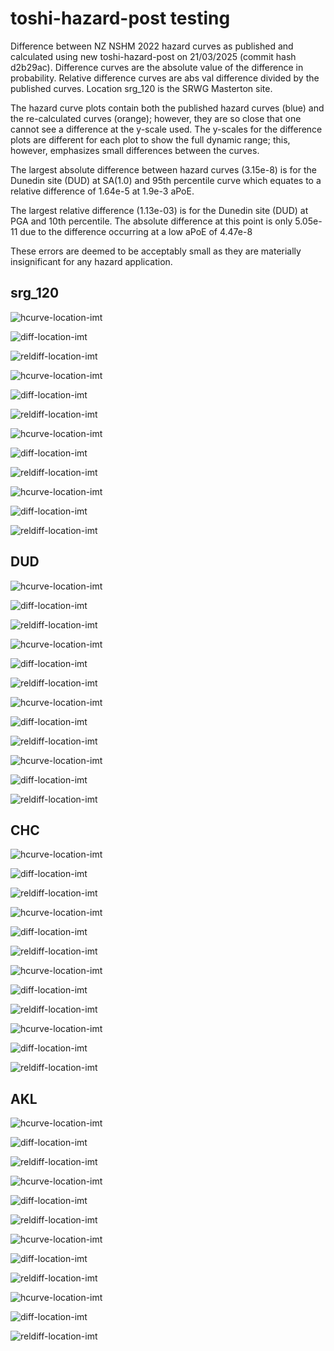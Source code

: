 # toshi-hazard-post testing
Difference between NZ NSHM 2022 hazard curves as published and calculated using new toshi-hazard-post on 21/03/2025 (commit hash d2b29ac). Difference curves are the absolute value of the difference in probability. Relative difference curves are abs val difference divided by the published curves. Location srg_120 is the SRWG Masterton site.

The hazard curve plots contain both the published hazard curves (blue) and the re-calculated curves (orange); however, they are so close that one cannot see a difference at the y-scale used. The y-scales for the difference plots are different for each plot to show the full dynamic range; this, however, emphasizes small differences between the curves.

The largest absolute difference between hazard curves (3.15e-8) is for the Dunedin site (DUD) at SA(1.0) and 95th percentile curve which equates to a relative difference of 1.64e-5 at 1.9e-3 aPoE.

The largest relative difference (1.13e-03) is for the Dunedin site (DUD) at PGA and 10th percentile. The absolute difference at this point is only 5.05e-11 due to the difference occurring at a low aPoE of 4.47e-8

These errors are deemed to be acceptably small as they are materially insignificant for any hazard application.


## srg_120
![hcurve-location-imt](figs/v1v2-hcurve-srg_120-PGA.png)

![diff-location-imt](figs/v1v2-diff-srg_120-PGA.png)

![reldiff-location-imt](figs/v1v2-reldiff-srg_120-PGA.png)

![hcurve-location-imt](figs/v1v2-hcurve-srg_120-SA(1.0).png)

![diff-location-imt](figs/v1v2-diff-srg_120-SA(1.0).png)

![reldiff-location-imt](figs/v1v2-reldiff-srg_120-SA(1.0).png)

![hcurve-location-imt](figs/v1v2-hcurve-srg_120-SA(3.0).png)

![diff-location-imt](figs/v1v2-diff-srg_120-SA(3.0).png)

![reldiff-location-imt](figs/v1v2-reldiff-srg_120-SA(3.0).png)

![hcurve-location-imt](figs/v1v2-hcurve-srg_120-SA(10.0).png)

![diff-location-imt](figs/v1v2-diff-srg_120-SA(10.0).png)

![reldiff-location-imt](figs/v1v2-reldiff-srg_120-SA(10.0).png)

## DUD
![hcurve-location-imt](figs/v1v2-hcurve-DUD-PGA.png)

![diff-location-imt](figs/v1v2-diff-DUD-PGA.png)

![reldiff-location-imt](figs/v1v2-reldiff-DUD-PGA.png)

![hcurve-location-imt](figs/v1v2-hcurve-DUD-SA(1.0).png)

![diff-location-imt](figs/v1v2-diff-DUD-SA(1.0).png)

![reldiff-location-imt](figs/v1v2-reldiff-DUD-SA(1.0).png)

![hcurve-location-imt](figs/v1v2-hcurve-DUD-SA(3.0).png)

![diff-location-imt](figs/v1v2-diff-DUD-SA(3.0).png)

![reldiff-location-imt](figs/v1v2-reldiff-DUD-SA(3.0).png)

![hcurve-location-imt](figs/v1v2-hcurve-DUD-SA(10.0).png)

![diff-location-imt](figs/v1v2-diff-DUD-SA(10.0).png)

![reldiff-location-imt](figs/v1v2-reldiff-DUD-SA(10.0).png)

## CHC
![hcurve-location-imt](figs/v1v2-hcurve-CHC-PGA.png)

![diff-location-imt](figs/v1v2-diff-CHC-PGA.png)

![reldiff-location-imt](figs/v1v2-reldiff-CHC-PGA.png)

![hcurve-location-imt](figs/v1v2-hcurve-CHC-SA(1.0).png)

![diff-location-imt](figs/v1v2-diff-CHC-SA(1.0).png)

![reldiff-location-imt](figs/v1v2-reldiff-CHC-SA(1.0).png)

![hcurve-location-imt](figs/v1v2-hcurve-CHC-SA(3.0).png)

![diff-location-imt](figs/v1v2-diff-CHC-SA(3.0).png)

![reldiff-location-imt](figs/v1v2-reldiff-CHC-SA(3.0).png)

![hcurve-location-imt](figs/v1v2-hcurve-CHC-SA(10.0).png)

![diff-location-imt](figs/v1v2-diff-CHC-SA(10.0).png)

![reldiff-location-imt](figs/v1v2-reldiff-CHC-SA(10.0).png)

## AKL
![hcurve-location-imt](figs/v1v2-hcurve-AKL-PGA.png)

![diff-location-imt](figs/v1v2-diff-AKL-PGA.png)

![reldiff-location-imt](figs/v1v2-reldiff-AKL-PGA.png)

![hcurve-location-imt](figs/v1v2-hcurve-AKL-SA(1.0).png)

![diff-location-imt](figs/v1v2-diff-AKL-SA(1.0).png)

![reldiff-location-imt](figs/v1v2-reldiff-AKL-SA(1.0).png)

![hcurve-location-imt](figs/v1v2-hcurve-AKL-SA(3.0).png)

![diff-location-imt](figs/v1v2-diff-AKL-SA(3.0).png)

![reldiff-location-imt](figs/v1v2-reldiff-AKL-SA(3.0).png)

![hcurve-location-imt](figs/v1v2-hcurve-AKL-SA(10.0).png)

![diff-location-imt](figs/v1v2-diff-AKL-SA(10.0).png)

![reldiff-location-imt](figs/v1v2-reldiff-AKL-SA(10.0).png)


